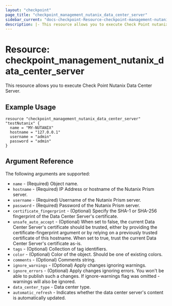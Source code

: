```yaml
---
layout: "checkpoint"
page_title: "checkpoint_management_nutanix_data_center_server"
sidebar_current: "docs-checkpoint-Resource-checkpoint-management-nutanix-data-center-server"
description: |- This resource allows you to execute Check Point nutanix data center server.
---
```


# Resource: checkpoint_management_nutanix_data_center_server

This resource allows you to execute Check Point Nutanix Data Center Server.

## Example Usage

```hcl
resource "checkpoint_management_nutanix_data_center_server" "testNutanix" {
  name = "MY-NUTANIX"
  hostname = "127.0.0.1"
  username = "admin"
  password = "admin"
}
```

## Argument Reference

The following arguments are supported:

* `name` - (Required) Object name.
* `hostname` - (Required) IP Address or hostname of the Nutanix Prism server.
* `username` - (Required) Username of the Nutanix Prism server.
* `password` - (Required) Password of the Nutanix Prism server.
* `certificate_fingerprint` - (Optional) Specify the SHA-1 or SHA-256 fingerprint of the Data Center Server's certificate.
* `unsafe_auto_accept` - (Optional) When set to false, the current Data Center Server's certificate should be trusted, either by providing the certificate-fingerprint argument or by relying on a previously trusted certificate of this hostname. When set to true, trust the current Data Center Server's certificate as-is.
* `tags` - (Optional) Collection of tag identifiers.
* `color` - (Optional) Color of the object. Should be one of existing colors.
* `comments` - (Optional) Comments string.
* `ignore_warnings` - (Optional) Apply changes ignoring warnings.
* `ignore_errors` - (Optional) Apply changes ignoring errors. You won't be able to publish such a changes. If ignore-warnings flag was omitted - warnings will also be ignored.
* `data_center_type` - Data center type.
* `automatic_refresh` - Indicates whether the data center server's content is automatically updated.
